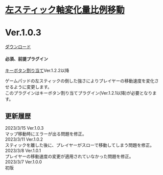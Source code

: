 # [左スティック軸変化量比例移動](https://raw.githubusercontent.com/nuun888/MZ/master/NUUN_realMoveLeftStick.js)
# Ver.1.0.3
[ダウンロード](https://raw.githubusercontent.com/nuun888/MZ/master/NUUN_realMoveLeftStick.js)
#### 必須、前提プラグイン
[キーボタン割り当て](https://github.com/nuun888/MZ/blob/master/README/UserKey.md)Ver.1.2.2以降  

ゲームパッドの左スティックの倒した強さによりプレイヤーの移動速度を変化させるように変更します。  
このプラグインはキーボタン割り当てプラグイン(Ver.1.2.1以降)が必要となります。  

## 更新履歴
2023/3/15 Ver.1.0.3  
マップ移動時にエラーが出る問題を修正。  
2023/3/11 Ver.1.0.2  
スティックを離した後に、プレイヤーがスローで移動してしまう問題を修正。  
2023/3/8 Ver.1.0.1  
プレイヤーの移動速度の変更が適用されていなかった問題を修正。  
2023/3/7 Ver.1.0.0  
初版  
